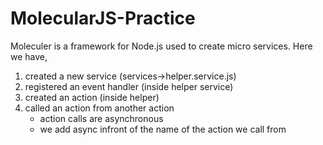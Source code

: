 # MolecularJS-Practice

Moleculer is a framework for Node.js used to create micro services.
Here we have,
1. created a new service (services->helper.service.js)
2. registered an event handler (inside helper service)
3. created an action (inside helper)
4. called an action from another action
   - action calls are asynchronous
   - we add async infront of the name of the action we call from
